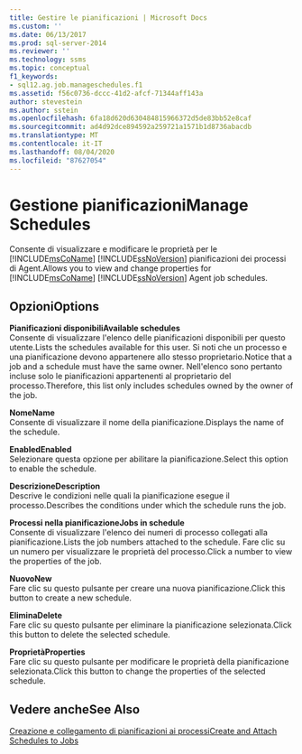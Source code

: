 ```yaml
---
title: Gestire le pianificazioni | Microsoft Docs
ms.custom: ''
ms.date: 06/13/2017
ms.prod: sql-server-2014
ms.reviewer: ''
ms.technology: ssms
ms.topic: conceptual
f1_keywords:
- sql12.ag.job.manageschedules.f1
ms.assetid: f56c0736-dccc-41d2-afcf-71344aff143a
author: stevestein
ms.author: sstein
ms.openlocfilehash: 6fa18d620d630484815966372d5de83bb52e8caf
ms.sourcegitcommit: ad4d92dce894592a259721a1571b1d8736abacdb
ms.translationtype: MT
ms.contentlocale: it-IT
ms.lasthandoff: 08/04/2020
ms.locfileid: "87627054"
---
```

# <a name="manage-schedules"></a><span data-ttu-id="8cac6-102">Gestione pianificazioni</span><span class="sxs-lookup"><span data-stu-id="8cac6-102">Manage Schedules</span></span>
  <span data-ttu-id="8cac6-103">Consente di visualizzare e modificare le proprietà per le [!INCLUDE[msCoName](../../includes/msconame-md.md)] [!INCLUDE[ssNoVersion](../../includes/ssnoversion-md.md)] pianificazioni dei processi di Agent.</span><span class="sxs-lookup"><span data-stu-id="8cac6-103">Allows you to view and change properties for [!INCLUDE[msCoName](../../includes/msconame-md.md)] [!INCLUDE[ssNoVersion](../../includes/ssnoversion-md.md)] Agent job schedules.</span></span>  
  
## <a name="options"></a><span data-ttu-id="8cac6-104">Opzioni</span><span class="sxs-lookup"><span data-stu-id="8cac6-104">Options</span></span>  
 <span data-ttu-id="8cac6-105">**Pianificazioni disponibili**</span><span class="sxs-lookup"><span data-stu-id="8cac6-105">**Available schedules**</span></span>  
 <span data-ttu-id="8cac6-106">Consente di visualizzare l'elenco delle pianificazioni disponibili per questo utente.</span><span class="sxs-lookup"><span data-stu-id="8cac6-106">Lists the schedules available for this user.</span></span> <span data-ttu-id="8cac6-107">Si noti che un processo e una pianificazione devono appartenere allo stesso proprietario.</span><span class="sxs-lookup"><span data-stu-id="8cac6-107">Notice that a job and a schedule must have the same owner.</span></span> <span data-ttu-id="8cac6-108">Nell'elenco sono pertanto incluse solo le pianificazioni appartenenti al proprietario del processo.</span><span class="sxs-lookup"><span data-stu-id="8cac6-108">Therefore, this list only includes schedules owned by the owner of the job.</span></span>  
  
 <span data-ttu-id="8cac6-109">**Nome**</span><span class="sxs-lookup"><span data-stu-id="8cac6-109">**Name**</span></span>  
 <span data-ttu-id="8cac6-110">Consente di visualizzare il nome della pianificazione.</span><span class="sxs-lookup"><span data-stu-id="8cac6-110">Displays the name of the schedule.</span></span>  
  
 <span data-ttu-id="8cac6-111">**Enabled**</span><span class="sxs-lookup"><span data-stu-id="8cac6-111">**Enabled**</span></span>  
 <span data-ttu-id="8cac6-112">Selezionare questa opzione per abilitare la pianificazione.</span><span class="sxs-lookup"><span data-stu-id="8cac6-112">Select this option to enable the schedule.</span></span>  
  
 <span data-ttu-id="8cac6-113">**Descrizione**</span><span class="sxs-lookup"><span data-stu-id="8cac6-113">**Description**</span></span>  
 <span data-ttu-id="8cac6-114">Descrive le condizioni nelle quali la pianificazione esegue il processo.</span><span class="sxs-lookup"><span data-stu-id="8cac6-114">Describes the conditions under which the schedule runs the job.</span></span>  
  
 <span data-ttu-id="8cac6-115">**Processi nella pianificazione**</span><span class="sxs-lookup"><span data-stu-id="8cac6-115">**Jobs in schedule**</span></span>  
 <span data-ttu-id="8cac6-116">Consente di visualizzare l'elenco dei numeri di processo collegati alla pianificazione.</span><span class="sxs-lookup"><span data-stu-id="8cac6-116">Lists the job numbers attached to the schedule.</span></span> <span data-ttu-id="8cac6-117">Fare clic su un numero per visualizzare le proprietà del processo.</span><span class="sxs-lookup"><span data-stu-id="8cac6-117">Click a number to view the properties of the job.</span></span>  
  
 <span data-ttu-id="8cac6-118">**Nuovo**</span><span class="sxs-lookup"><span data-stu-id="8cac6-118">**New**</span></span>  
 <span data-ttu-id="8cac6-119">Fare clic su questo pulsante per creare una nuova pianificazione.</span><span class="sxs-lookup"><span data-stu-id="8cac6-119">Click this button to create a new schedule.</span></span>  
  
 <span data-ttu-id="8cac6-120">**Elimina**</span><span class="sxs-lookup"><span data-stu-id="8cac6-120">**Delete**</span></span>  
 <span data-ttu-id="8cac6-121">Fare clic su questo pulsante per eliminare la pianificazione selezionata.</span><span class="sxs-lookup"><span data-stu-id="8cac6-121">Click this button to delete the selected schedule.</span></span>  
  
 <span data-ttu-id="8cac6-122">**Proprietà**</span><span class="sxs-lookup"><span data-stu-id="8cac6-122">**Properties**</span></span>  
 <span data-ttu-id="8cac6-123">Fare clic su questo pulsante per modificare le proprietà della pianificazione selezionata.</span><span class="sxs-lookup"><span data-stu-id="8cac6-123">Click this button to change the properties of the selected schedule.</span></span>  
  
## <a name="see-also"></a><span data-ttu-id="8cac6-124">Vedere anche</span><span class="sxs-lookup"><span data-stu-id="8cac6-124">See Also</span></span>  
 [<span data-ttu-id="8cac6-125">Creazione e collegamento di pianificazioni ai processi</span><span class="sxs-lookup"><span data-stu-id="8cac6-125">Create and Attach Schedules to Jobs</span></span>](create-and-attach-schedules-to-jobs.md)  
  
  
